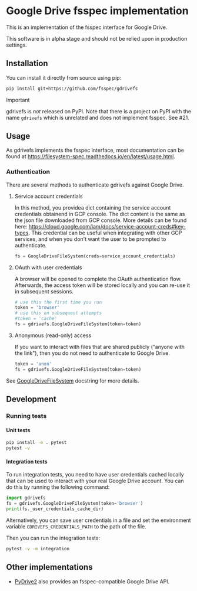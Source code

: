 # Google Drive fsspec implementation

This is an implementation of the fsspec interface for Google Drive.

This software is in alpha stage and should not be relied upon in production settings.

## Installation

You can install it directly from source using pip:

```sh
pip install git+https://github.com/fsspec/gdrivefs
```

> [!IMPORTANT]
> gdrivefs is *not* released on PyPI. Note that there is a project on PyPI with the name `gdrivefs` which is unrelated and does not implement fsspec. See #21.

## Usage

As gdrivefs implements the fsspec interface, most documentation can be found at https://filesystem-spec.readthedocs.io/en/latest/usage.html.

### Authentication

There are several methods to authenticate gdrivefs against Google Drive.

1. Service account credentials

    In this method, you providea dict containing the service account credentials obtainend in GCP console. The dict content is the same as the json file downloaded from GCP console. More details can be found here: <https://cloud.google.com/iam/docs/service-account-creds#key-types>. This credential can be useful when integrating with other GCP services, and when you don't want the user to be prompted to authenticate.

    ```python
    fs = GoogleDriveFileSystem(creds=service_account_credentials)
    ```

2. OAuth with user credentials

    A browser will be opened to complete the OAuth authentication flow. Afterwards, the access token will be stored locally and you can re-use it in subsequent sessions.

    ```python
    # use this the first time you run
    token = 'browser'
    # use this on subsequent attempts
    #token = 'cache'
    fs = gdrivefs.GoogleDriveFileSystem(token=token)
    ```

3. Anonymous (read-only) access

    If you want to interact with files that are shared publicly ("anyone with the link"), then you do not need to authenticate to Google Drive.

    ```python
    token = 'anon'
    fs = gdrivefs.GoogleDriveFileSystem(token=token)
    ```

See [GoogleDriveFileSystem](https://github.com/fsspec/gdrivefs/blob/master/gdrivefs/core.py#L41) docstring for more details.

## Development

### Running tests

#### Unit tests

```sh
pip install -e . pytest
pytest -v
```

#### Integration tests

To run integration tests, you need to have user credentials cached locally that can be used to interact with your real Google Drive account. You can do this by running the following command:

```py
import gdrivefs
fs = gdrivefs.GoogleDriveFileSystem(token='browser')
print(fs._user_credentials_cache_dir)
```

Alternatively, you can save user credentials in a file and set the environment variable `GDRIVEFS_CREDENTIALS_PATH` to the path of the file.

Then you can run the integration tests:

```sh
pytest -v -m integration
```

## Other implementations

- [PyDrive2](https://github.com/iterative/PyDrive2?tab=readme-ov-file#fsspec-filesystem) also provides an fsspec-compatible Google Drive API.
